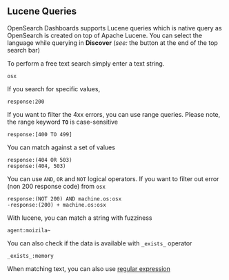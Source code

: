 ## Lucene Queries
OpenSearch Dashboards supports Lucene queries which is native query as OpenSearch is created on
top of Apache Lucene. You can select the language while querying in **Discover** (_see:_ the button at the end of the
top search bar)

To perform a free text search simply enter a text string. 

```lucene
osx
```
If you search for specific values,
```lucene
response:200
```
If you want to filter the 4xx errors, you can use range queries. Please note, the range keyword 
**`TO`** is case-sensitive

```lucene
response:[400 TO 499]
```
You can match against a set of values
```lucene
response:(404 OR 503)
response:(404, 503)
```
You can use `AND`, `OR` and `NOT` logical operators. If you want to filter out error (non 200 response code)
from `osx`

```lucene
response:(NOT 200) AND machine.os:osx
-response:(200) + machine.os:osx
```
With lucene, you can match a string with fuzziness

```lucene
agent:moizila~
```
You can also check if the data is available with `_exists_` operator
```lucene
_exists_:memory
```

When matching text, you can also use [regular expression](https://www.elastic.co/guide/en/elasticsearch/reference/8.5/regexp-syntax.html)
